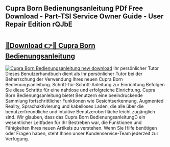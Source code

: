## Cupra Born Bedienungsanleitung PDf Free Download - Part-TSI Service Owner Guide - User Repair Edition rQJbE

# <h2><a href="http://df3dycg.blite.top/?on=Cupra+Born+Bedienungsanleitung">🔗Download 👉🔴 Cupra Born Bedienungsanleitung</a></h2>

[![Cupra Born Bedienungsanleitung new download](https://i.imgur.com/lujVjoI.png)](http://df3dycg.blite.top/?on=Cupra+Born+Bedienungsanleitung)
Ihr persönlicher Tutor Dieses Benutzerhandbuch dient als Ihr persönlicher Tutor bei der Beherrschung der Verwendung Ihres neuen Cupra Born Bedienungsanleitung. Schritt-für-Schritt-Anleitung zur Einrichtung Befolgen Sie diese Schritte für eine nahtlose und erfolgreiche Einrichtung. Cupra Born Bedienungsanleitung bietet Benutzern eine beeindruckende Sammlung fortschrittlicher Funktionen wie Gesichtserkennung, Augmented Reality, Sprachaktivierung und kabelloses Laden, die alle über die benutzerfreundliche und intuitive Benutzeroberfläche leicht zugänglich sind. Wir glauben, dass das Cupra Born BedienungsanleitungD ein wesentlicher Leitfaden für Ihr Bestreben war, die Funktionen und Fähigkeiten Ihres neuen Artikels zu verstehen. Wenn Sie Hilfe benötigen oder Fragen haben, steht Ihnen unser Kundenservice-Team jederzeit zur Verfügung.
